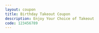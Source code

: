 ```yaml
---
layout: coupon
title: Birthday Takeout Coupon
description: Enjoy Your Choice of Takeout
code: 123456789
---
```

